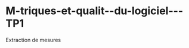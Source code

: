 M-triques-et-qualit--du-logiciel---TP1
======================================

Extraction de mesures

